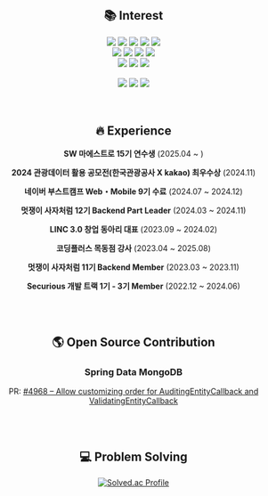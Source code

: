 <div align="center">

## 📚 Interest

<img src="https://img.shields.io/badge/Java-007396?style=flat&logo=OpenJDK&logoColor=white"/>
<img src="https://img.shields.io/badge/Spring-6DB33F?style=flat&logo=Spring&logoColor=white" />
<img src="https://img.shields.io/badge/Spring%20Boot-6DB33F?style=flat&logo=Spring%20Boot&logoColor=white" />
<img src="https://img.shields.io/badge/Spring%20Security-6DB33F?style=flat&logo=Spring%20Security&logoColor=white" />
<img src="https://img.shields.io/badge/Junit-25A162?style=flat&logo=Junit5&logoColor=white" />
  
</br>

<img src="https://img.shields.io/badge/Node.js-5FA04E?style=flat&logo=nodedotjs&logoColor=white"/>
<img src="https://img.shields.io/badge/TypeScript-3178C6?style=flat&logo=TypeScript&logoColor=white" />
<img src="https://img.shields.io/badge/NestJs-E0234E?style=flat&logo=NestJs&logoColor=white" />
<img src="https://img.shields.io/badge/Jest-C21325?style=flat&logo=Jest&logoColor=white" />
  
</br>
  
<img src="https://img.shields.io/badge/Python-3776AB?style=flat&logo=Python&logoColor=white" />
<img src="https://img.shields.io/badge/Django-092E20?style=flat&logo=Django&logoColor=white" />
<img src="https://img.shields.io/badge/DRF-005CA0?style=flat&logo=Django&logoColor=white" />

</br>
</br>

<img src="https://img.shields.io/badge/HTML5-E34F26?style=flat&logo=HTML5&logoColor=white" />
<img src="https://img.shields.io/badge/CSS3-1572B6?style=flat&logo=CSS3&logoColor=white" />
<img src="https://img.shields.io/badge/JavaScript-F7DF1E?style=flat&logo=JavaScript&logoColor=white" />

</br>
</br>
</br>

## 🔥 Experience

**SW 마에스트로 15기 연수생** (2025.04 ~ )  

**2024 관광데이터 활용 공모전(한국관광공사 X kakao) 최우수상** (2024.11)

**네이버 부스트캠프 Web・Mobile 9기 수료** (2024.07 ~ 2024.12)

**멋쟁이 사자처럼 12기 Backend Part Leader** (2024.03 ~ 2024.11)

**LINC 3.0 창업 동아리 대표** (2023.09 ~ 2024.02)

**코딩플러스 목동점 강사** (2023.04 ~ 2025.08)

**멋쟁이 사자처럼 11기 Backend Member** (2023.03 ~ 2023.11)

**Securious 개발 트랙 1기 - 3기 Member** (2022.12 ~ 2024.06)

</br>
</br>

## 🌎 Open Source Contribution

### Spring Data MongoDB
PR: [#4968 – Allow customizing order for AuditingEntityCallback and ValidatingEntityCallback](https://github.com/spring-projects/spring-data-mongodb/pull/4968)

</br>
</br>

## 💻 Problem Solving

[![Solved.ac Profile](http://mazassumnida.wtf/api/v2/generate_badge?boj=wnddkd1489)](https://solved.ac/wnddkd1489/)

</div>
